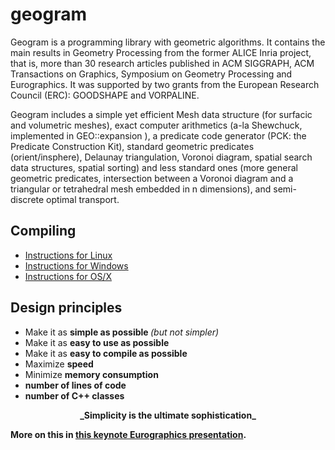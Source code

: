 # geogram

Geogram is a programming library with geometric algorithms.
It contains the main results in Geometry Processing from the former
ALICE Inria project, that is, more than 30 research articles published
in ACM SIGGRAPH, ACM Transactions on Graphics, Symposium on Geometry 
Processing and Eurographics. It was supported by two grants from the
European Research Council (ERC): GOODSHAPE and VORPALINE.

Geogram includes a simple yet efficient Mesh data structure (for surfacic
and volumetric meshes), exact computer arithmetics (a-la Shewchuck,
implemented in GEO::expansion ), a predicate code generator (PCK: the
Predicate Construction Kit), standard geometric predicates
(orient/insphere), Delaunay triangulation, Voronoi diagram, spatial
search data structures, spatial sorting) and less standard ones (more
general geometric predicates, intersection between a Voronoi diagram
and a triangular or tetrahedral mesh embedded in n dimensions), and 
semi-discrete optimal transport.

Compiling
---------
  - [Instructions for Linux](doc/tutorials/compiling_Linux.md)
  - [Instructions for Windows](doc/tutorials/compiling_Windows.md)
  - [Instructions for OS/X](doc/tutorials/compiling_MacOS.md)

Design principles
-----------------

- Make it as <b> simple as possible </b> _(but not simpler)_
- Make it as <b> easy to use as possible </b>
- Make it as <b> easy to compile as possible </b>
- Maximize <b> speed </b>
- Minimize <b> memory consumption </b>
- <b Minimize> number of <b> lines of code </b>
- <b Minimize> number of <b> C++ classes </b>
<center> _Simplicity is the ultimate sophistication_ </center>

 More on this in [this keynote Eurographics presentation](https://fr.slideshare.net/BrunoLevy4/the-joy-of-computer-graphics-programming).

